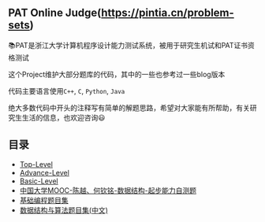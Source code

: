 
## PAT Online Judge(https://pintia.cn/problem-sets)

:books:PAT是浙江大学计算机程序设计能力测试系统，被用于研究生机试和PAT证书资格测试

这个Project维护大部分题库的代码，其中的一些也参考过一些blog版本

代码主要语言使用`C++`, `C`, `Python`, `Java`

绝大多数代码中开头的注释写有简单的解题思路，希望对大家能有所帮助，有关研究生生活的信息，也欢迎咨询:smiley:


## 目录
- [Top-Level]()
- [Advance-Level]()
- [Basic-Level]()
- [中国大学MOOC-陈越、何钦铭-数据结构-起步能力自测题]()
- [基础编程题目集]()
- [数据结构与算法题目集(中文)]()


